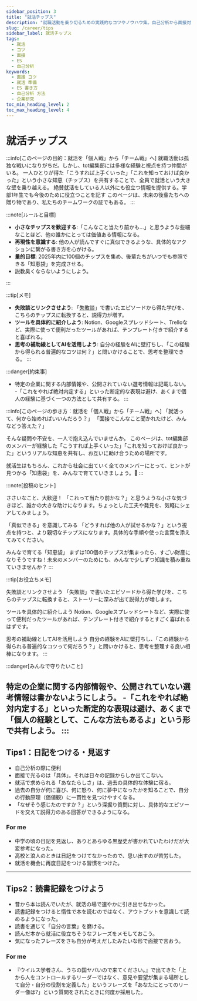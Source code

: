 ```yaml
---
sidebar_position: 3
title: "就活チップス"
description: "就職活動を乗り切るための実践的なコツやノウハウ集。自己分析から面接対策、情報収集まで、再現性のあるテクニックを共有します。"
slug: /career/tips
sidebar_label: 就活チップス
tags:
  - 就活
  - コツ
  - 面接
  - ES
  - 自己分析
keywords:
  - 面接 コツ
  - 就活 準備
  - ES 書き方
  - 自己分析 方法
  - 企業研究
toc_min_heading_level: 2
toc_max_heading_level: 4
---
```


# 就活チップス

:::info[このページの目的：就活を「個人戦」から「チーム戦」へ]
就職活動は孤独な戦いになりがちだ。しかし、tot編集部には多様な経験と視点を持つ仲間がいる。
一人ひとりが得た「こうすれば上手くいった」「これを知っておけば良かった」という小さな知恵（チップス）を共有することで、全員で就活という大きな壁を乗り越える。
絶賛就活をしている人以外にも役立つ情報を提供する。学部1年生でも今後のために役立つことを記す
このページは、未来の後輩たちへの贈り物であり、私たちのチームワークの証でもある。
:::

:::note[ルールと目標]
- **小さなチップスを歓迎する**:「こんなこと当たり前かも…」と思うような些細なことほど、他の誰かにとっては価値ある情報になる。
- **再現性を意識する**: 他の人が読んですぐに真似できるような、具体的なアクションに繋がる書き方を心がける。
- **量的目標**: 2025年内に100個のチップスを集め、後輩たちがいつでも参照できる「知恵袋」を完成させる。
- 説教臭くならないようにしよう。

:::

:::tip[メモ]
- **失敗談とリンクさせよう**: 「[失敗談](./failure)」で書いたエピソードから得た学びを、こちらのチップスに転換すると、説得力が増す。
- **ツールを具体的に紹介しよう**: Notion、Googleスプレッドシート、Trelloなど、実際に使って便利だったツールがあれば、テンプレート付きで紹介すると喜ばれる。
- **思考の補助線としてAIを活用しよう**: 自分の経験をAIに壁打ちし、「この経験から得られる普遍的なコツは何？」と問いかけることで、思考を整理できる。
:::

:::danger[約束事]
- 特定の企業に関する内部情報や、公開されていない選考情報は記載しない。
-「これをやれば絶対内定する」といった断定的な表現は避け、あくまで個人の経験に基づく一つの方法として共有する。
:::


:::info[このページの歩き方：就活を「個人戦」から「チーム戦」へ]
「就活って、何から始めればいいんだろう？」
「面接でこんなこと聞かれたけど、みんなどう答えた？」

そんな疑問や不安を、一人で抱え込んでいませんか。
このページは、tot編集部のメンバーが経験した「こうすれば上手くいった」「これを知っておけば良かった」というリアルな知恵を共有し、お互いに助け合うための場所です。

就活生はもちろん、これから社会に出ていく全てのメンバーにとって、ヒントが見つかる「知恵袋」を、みんなで育てていきましょう。🤝
:::

:::note[投稿のヒント]

ささいなこと、大歓迎！
「これって当たり前かな？」と思うような小さな気づきほど、誰かの大きな助けになります。ちょっとした工夫や発見を、気軽にシェアしてみましょう。

「真似できる」を意識してみる
「どうすれば他の人が試せるかな？」という視点を持つと、より親切なチップスになります。具体的な手順や使った言葉を添えてみてください。

みんなで育てる「知恵袋」
まずは100個のチップスが集まったら、すごい財産になりそうですね！未来のメンバーのためにも、みんなで少しずつ知識を積み重ねていきませんか？
:::

:::tip[お役立ちメモ]

失敗談とリンクさせよう
「失敗談」で書いたエピソードから得た学びを、こちらのチップスに転換すると、ストーリーに深みが出て説得力が増します。

ツールを具体的に紹介しよう
Notion、Googleスプレッドシートなど、実際に使って便利だったツールがあれば、テンプレート付きで紹介するとすごく喜ばれるはずです。

思考の補助線としてAIを活用しよう
自分の経験をAIに壁打ちし、「この経験から得られる普遍的なコツって何だろう？」と問いかけると、思考を整理する良い相棒になります。
:::

:::danger[みんなで守りたいこと]

特定の企業に関する内部情報や、公開されていない選考情報は書かないようにしよう。
-「これをやれば絶対内定する」といった断定的な表現は避け、あくまで「個人の経験として、こんな方法もあるよ」という形で共有しよう。
:::
---

## Tips1：日記をつける・見返す
- 自己分析の際に便利
- 面接で光るのは「具体」。それは日々の記録からしか出てこない。
- 就活で求められる「あなたらしさ」は、過去の具体的な体験に宿る。
- 過去の自分が何に喜び、何に怒り、何に夢中になったかを知ることで、自分の行動原理（価値観）に一貫性を見つけやすくなる。
- 「なぜそう感じたのですか？」という深掘り質問に対し、具体的なエピソードを交えて説得力のある回答ができるようになる。


### For me 
- 中学の頃の日記を見返し、ありとあらゆる黒歴史が書かれていたわけだが大変参考になった。
- 高校と浪人のときは日記をつけてなかったので、思い出すのが苦労した。
- 就活を機会に再度日記をつける習慣をつけた。



---

## Tips2：読書記録をつけよう
- 昔から本は読んでいたが、就活の場で速やかに引き出せなかった。
- 読書記録をつけると惰性で本を読むのではなく、アウトプットを意識して読めるようになった。
- 読書を通じて「自分の言葉」を磨ける。
- 読んだ本から就活に役立ちそうなフレーズをメモしておこう。
- 気になったフレーズをさも自分が考えだしたみたいな形で面接で言おう。

### For me
- 『ウイルス学者さん、うちの国ヤバいので来てください。』で出てきた「上から人をコントロールするリーダーではなく、意見や要望が集まる場所として自分・自分の役割を定義した」というフレーズを「あなたにとってのリーダー像は?」という質問をされたときに何度か採用した。
